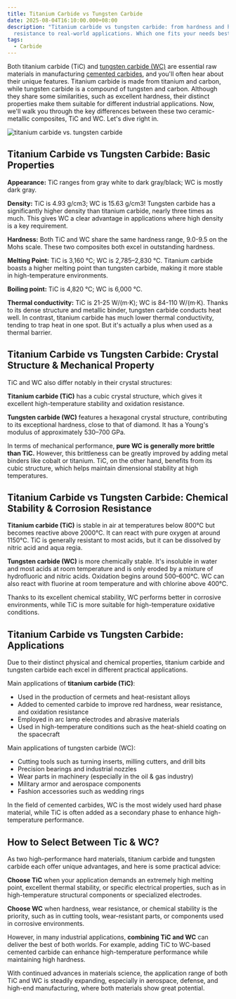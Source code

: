 ```yaml
---
title: Titanium Carbide vs Tungsten Carbide
date: 2025-08-04T16:10:00.000+08:00
description: "Titanium carbide vs tungsten carbide: from hardness and heat
  resistance to real-world applications. Which one fits your needs best?"
tags:
  - Carbide
---
```

Both titanium carbide (TiC) and [tungsten carbide (WC)](https://www.mechcarbide.com/posts/what-is-tungsten-carbide/) are essential raw materials in manufacturing [cemented carbides](https://www.mechcarbide.com/posts/what-is-cemented-carbide/), and you'll often hear about their unique features. Titanium carbide is made from titanium and carbon, while tungsten carbide is a compound of tungsten and carbon. Although they share some similarities, such as excellent hardness, their distinct properties make them suitable for different industrial applications. Now, we'll walk you through the key differences between these two ceramic-metallic composites, TiC and WC. Let's dive right in.

![titanium carbide vs. tungsten carbide](/uploads/titanium-carbide-vs-tungsten-carbide-blog-1.png "titanium carbide (TiC) vs. tungsten carbide (WC)")

## Titanium Carbide vs Tungsten Carbide: Basic Properties

**Appearance:** TiC ranges from gray white to dark gray/black; WC is mostly dark gray.

**Density:** TiC is 4.93 g/cm3; WC is 15.63 g/cm3! Tungsten carbide has a significantly higher density than titanium carbide, nearly three times as much. This gives WC a clear advantage in applications where high density is a key requirement.

**Hardness:** Both TiC and WC share the same hardness range, 9.0-9.5 on the Mohs scale. These two composites both excel in outstanding hardness.

**Melting Point:** TiC is 3,160 °C; WC is 2,785–2,830 °C. Titanium carbide boasts a higher melting point than tungsten carbide, making it more stable in high-temperature environments.

**Boiling point:** TiC is 4,820 °C; WC is 6,000 °C.

**Thermal conductivity:** TiC is 21-25 W/(m·K); WC is 84-110 W/(m·K). Thanks to its dense structure and metallic binder, tungsten carbide conducts heat well. In contrast, titanium carbide has much lower thermal conductivity, tending to trap heat in one spot. But it's actually a plus when used as a thermal barrier.

## Titanium Carbide vs Tungsten Carbide: Crystal Structure & Mechanical Property

TiC and WC also differ notably in their crystal structures:

**Titanium carbide (TiC)** has a cubic crystal structure, which gives it excellent high-temperature stability and oxidation resistance.

**Tungsten carbide (WC)** features a hexagonal crystal structure, contributing to its exceptional hardness, close to that of diamond. It has a Young's modulus of approximately 530–700 GPa.

In terms of mechanical performance, **pure WC is generally more brittle than TiC.** However, this brittleness can be greatly improved by adding metal binders like cobalt or titanium. TiC, on the other hand, benefits from its cubic structure, which helps maintain dimensional stability at high temperatures.

## Titanium Carbide vs Tungsten Carbide: Chemical Stability & Corrosion Resistance

**Titanium carbide (TiC)** is stable in air at temperatures below 800°C but becomes reactive above 2000°C. It can react with pure oxygen at around 1150°C. TiC is generally resistant to most acids, but it can be dissolved by nitric acid and aqua regia.

**Tungsten carbide (WC)** is more chemically stable. It's insoluble in water and most acids at room temperature and is only eroded by a mixture of hydrofluoric and nitric acids. Oxidation begins around 500–600°C. WC can also react with fluorine at room temperature and with chlorine above 400°C.

Thanks to its excellent chemical stability, WC performs better in corrosive environments, while TiC is more suitable for high-temperature oxidative conditions.

## Titanium Carbide vs Tungsten Carbide: Applications

Due to their distinct physical and chemical properties, titanium carbide and tungsten carbide each excel in different practical applications.

Main applications of **titanium carbide (TiC)**:

* Used in the production of cermets and heat-resistant alloys
* Added to cemented carbide to improve red hardness, wear resistance, and oxidation resistance
* Employed in arc lamp electrodes and abrasive materials
* Used in high-temperature conditions such as the heat-shield coating on the spacecraft

Main applications of tungsten carbide (WC):

* Cutting tools such as turning inserts, milling cutters, and drill bits
* Precision bearings and industrial nozzles
* Wear parts in machinery (especially in the oil & gas industry)
* Military armor and aerospace components
* Fashion accessories such as wedding rings

In the field of cemented carbides, WC is the most widely used hard phase material, while TiC is often added as a secondary phase to enhance high-temperature performance.

## How to Select Between Tic & WC?

As two high-performance hard materials, titanium carbide and tungsten carbide each offer unique advantages, and here is some practical advice:

**Choose TiC** when your application demands an extremely high melting point, excellent thermal stability, or specific electrical properties, such as in high-temperature structural components or specialized electrodes.

**Choose WC** when hardness, wear resistance, or chemical stability is the priority, such as in cutting tools, wear-resistant parts, or components used in corrosive environments.

However, in many industrial applications, **combining TiC and WC** can deliver the best of both worlds. For example, adding TiC to WC-based cemented carbide can enhance high-temperature performance while maintaining high hardness.

With continued advances in materials science, the application range of both TiC and WC is steadily expanding, especially in aerospace, defense, and high-end manufacturing, where both materials show great potential.
